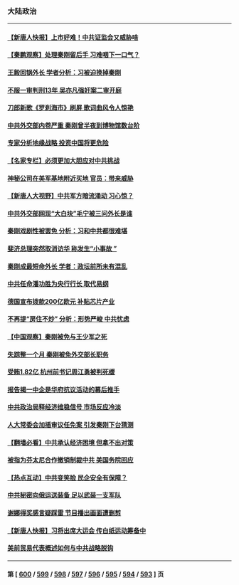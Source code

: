 ### 大陆政治
---
#### [【新唐人快报】上市好难！中共证监会又威胁啥](../../pages/ncid277/n14041835.md) 
#### [【秦鹏观察】处理秦刚留后手 习难咽下一口气？](../../pages/ncid277/n14041779.md) 
#### [王毅回锅外长 学者分析：习被迫换掉秦刚](../../pages/ncid277/n14041808.md) 
#### [不服一审判刑13年 吴亦凡强奸案二审开庭](../../pages/ncid277/n14041711.md) 
#### [刀郎新歌《罗刹海市》刷屏 歌词曲风令人惊艳](../../pages/ncid277/n14041825.md) 
#### [中共外交部内卷严重 秦刚曾半夜到博物馆数台阶](../../pages/ncid277/n14041747.md) 
#### [专家分析地缘战略 投资中国将更危险](../../pages/ncid277/n14040701.md) 
#### [【名家专栏】必须更加大胆应对中共挑战](../../pages/ncid277/n14039981.md) 
#### [神秘公司在美军基地附近买地 官员：带来威胁](../../pages/ncid277/n14041727.md) 
#### [【新唐人大视野】中共军方暗流涌动 习心惊？](../../pages/ncid277/n14041767.md) 
#### [中共外交部网现“大白块”毛宁被三问外长是谁](../../pages/ncid277/n14041689.md) 
#### [秦刚戏剧性被罢免 分析：习和中共都很难堪](../../pages/ncid277/n14041710.md) 
#### [斐济总理突然取消访华 称发生“小事故 ”](../../pages/ncid277/n14041691.md) 
#### [秦刚成最短命外长 学者：政坛前所未有混乱](../../pages/ncid277/n14041661.md) 
#### [中共任命潘功胜为央行行长 取代易纲](../../pages/ncid277/n14041659.md) 
#### [德国宣布拨款200亿欧元 补贴芯片产业](../../pages/ncid277/n14041618.md) 
#### [不再提“房住不炒” 分析：形势严峻 中共忧虑](../../pages/ncid277/n14041365.md) 
#### [【中国观察】秦刚被免与王少军之死](../../pages/ncid277/n14041502.md) 
#### [失踪整一个月 秦刚被免外交部长职务](../../pages/ncid277/n14041224.md) 
#### [受贿1.82亿 杭州前书记周江勇被判死缓](../../pages/ncid277/n14041412.md) 
#### [报告揭一中企是华府抗议活动的幕后推手](../../pages/ncid277/n14041341.md) 
#### [中共政治局释经济维稳信号 市场反应冷淡](../../pages/ncid277/n14041237.md) 
#### [人大常委会加插审议任免案 引发秦刚下台猜测](../../pages/ncid277/n14041272.md) 
#### [【翻墙必看】中共承认经济困境 但拿不出对策](../../pages/ncid277/n14041276.md) 
#### [被指为芬太尼合作撤销制裁中共 美国务院回应](../../pages/ncid277/n14041210.md) 
#### [【热点互动】中共变笑脸 民企安全有保障？](../../pages/ncid277/n14041144.md) 
#### [中共秘密向俄运送装备 足以武装一支军队](../../pages/ncid277/n14041176.md) 
#### [谢娜得奖感言疑踩雷 节目播出画面遭删剪](../../pages/ncid277/n14041123.md) 
#### [【新唐人快报】习将出席大运会 传白纸运动筹备中](../../pages/ncid277/n14041139.md) 
#### [美前贸易代表概述如何与中共战略脱钩](../../pages/ncid277/n14041084.md) 

---
#### 第 [ [600](./600.md) / [599](./599.md) / [598](./598.md) / [597](./597.md) / [596](./596.md) / [595](./595.md) / [594](./594.md) / [593](./593.md) ] 页
